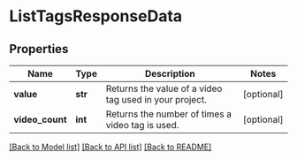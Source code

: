 # ListTagsResponseData

## Properties
Name | Type | Description | Notes
------------ | ------------- | ------------- | -------------
**value** | **str** | Returns the value of a video tag used in your project. | [optional] 
**video_count** | **int** | Returns the number of times a video tag is used. | [optional] 

[[Back to Model list]](../README.md#documentation-for-models) [[Back to API list]](../README.md#documentation-for-api-endpoints) [[Back to README]](../README.md)



